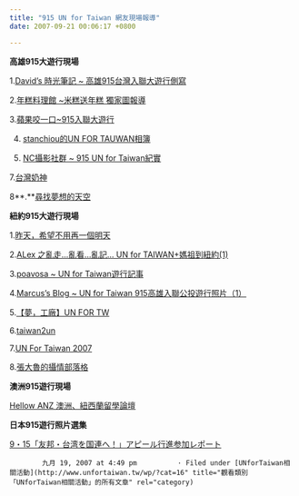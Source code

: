 ```yaml
---
title: "915 UN for Taiwan 網友現場報導"
date: 2007-09-21 00:06:17 +0800

---
```


**高雄915大遊行現場**

1.[David’s 時光筆記 ~ 高雄915台灣入聯大遊行側寫](http://blog.pixnet.net/hidavid/post/8871921)

 

2.[年糕料理館 ~米糕送年糕 獨家圖報導](http://blog.roodo.com/gamy543/archives/4145495.html)

 

3.[蘋果咬一口~915入聯大遊行](http://duisme.blogspot.com/2007/09/915.html)



4. [stanchiou的UN FOR TAUWAN相簿](http://http://flickr.com/photos/kyo4890x115/sets/72157602021825304/)



6. [NC攝影社群 ~ 915 UN for Taiwan紀實](http://www.nikonclub.cc/nikon/index.php?showtopic=15664)



7.[台灣奶神](http://twnathan.blogspot.com/)



8**.**[尋找夢想的天空](http://blog.roodo.com/fairy220/archives/4153779.html)



**紐約915大遊行現場**



1.[昨天，希望不用再一個明天](http://blog.fm-lab.com/index.php/2007/09/16/87/)

 

2.<a href="http://blog.roodo.com/gakilin/archives/4157205.html">ALex 之亂走…亂看…亂記… UN for TAIWAN+媽祖到紐約(1)

</a> 

3.[poavosa ~ UN for Taiwan遊行記事](http://blog.roodo.com/poavosa/archives/4143695.html)

 

4.[Marcus’s Blog ~ UN for Taiwan 915高雄入聯公投遊行照片（1）](http://blog.roodo.com/twmarine/archives/4154083.html)



5.[【夢，工廠】UN FOR TW](http://blog.roodo.com/wyvernray/archives/4146077.html)



6.[taiwan2un](http://flickr.com/photos/7683565@N02/)



7.[UN For Taiwan 2007](http://flickr.com/photos/bigmonkiki/sets/72157602046740901/)



8.[張大魯的攝情部落格](http://www.wretch.cc/blog/haomei&category_id=10769586)



**澳洲915遊行現場**



[Hellow ANZ 澳洲、紐西蘭留學論壇](http://www.helloanz.org/index.php?s=d76ca2d204ab40f80ecd56b327138fa8&showtopic=12728&st=0&#entry81101)



**日本915遊行照片選集**



[9・15「友邦・台湾を国連へ！」アピール行進参加レポート](http://taidoku.fc2web.com/ouen122kokuren.htm)

									

 			九月 19, 2007 at 4:49 pm 			· Filed under [UNforTaiwan相關活動](http://www.unfortaiwan.tw/wp/?cat=16" title="觀看類別「UNforTaiwan相關活動」的所有文章" rel="category)						


